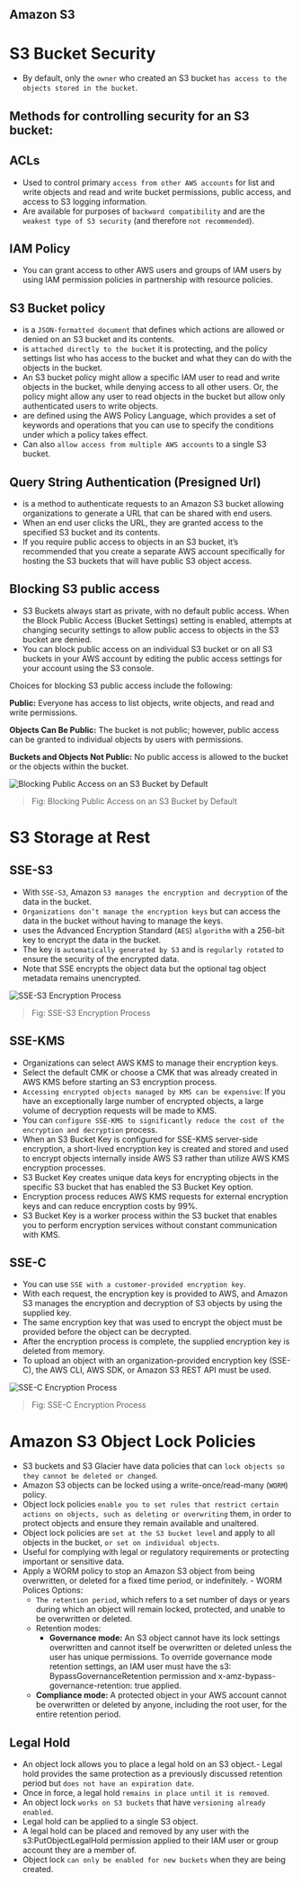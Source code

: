 Amazon S3
---

# S3 Bucket Security

- By default, only the `owner` who created an S3 bucket `has access to the objects stored in the bucket`.

Methods for controlling security for an S3 bucket:
---

## ACLs

- Used to control primary `access from other AWS accounts` for list and write objects and read and write bucket permissions, public access, and access to S3 logging information.
- Are available for purposes of `backward compatibility` and are the `weakest type of S3 security` (and therefore `not recommended`).

## IAM Policy

- You can grant access to other AWS users and groups of IAM users by using IAM permission policies in partnership with resource policies.

## S3 Bucket policy

- is a `JSON-formatted document` that defines which actions are allowed or denied on an S3 bucket and its contents.
- is `attached directly to the bucket` it is protecting, and the policy settings list who has access to the bucket and what they can do with the objects in the bucket.
- An S3 bucket policy might allow a specific IAM user to read and write objects in the bucket, while denying access to all other users. Or, the policy might allow any user to read objects in the bucket but allow only authenticated users to write objects.
- are defined using the AWS Policy Language, which provides a set of keywords and operations that you can use to specify the conditions under which a policy takes effect.
- Can also `allow access from multiple AWS accounts` to a single S3 bucket.

## Query String Authentication (Presigned Url)

- is a method to authenticate requests to an Amazon S3 bucket allowing organizations to generate a URL that can be shared with end users.
- When an end user clicks the URL, they are granted access to the specified S3 bucket and its contents.
- If you require public access to objects in an S3 bucket, it’s recommended that you create a separate AWS account specifically for hosting the S3 buckets that will have public S3 object access.

## Blocking S3 public access

- S3 Buckets always start as private, with no default public access. When the Block Public Access (Bucket Settings) setting is enabled, attempts at changing security settings to allow public access to objects in the S3 bucket are denied.
- You can block public access on an individual S3 bucket or on all S3 buckets in your AWS account by editing the public access settings for your account using the S3 console.

Choices for blocking S3 public access include the following:

**Public:** Everyone has access to list objects, write objects, and read and write permissions.

**Objects Can Be Public:** The bucket is not public; however, public access can be granted to individual objects by users with permissions.

**Buckets and Objects Not Public:** No public access is allowed to the bucket or the objects within the bucket.

![Blocking Public Access on an S3 Bucket by Default](../../images/s3-block-public-access.png)
> Fig: Blocking Public Access on an S3 Bucket by Default

# S3 Storage at Rest

## SSE-S3

- With `SSE-S3`, Amazon `S3 manages the encryption and decryption` of the data in the bucket.
- `Organizations don’t manage the encryption keys` but can access the data in the bucket without having to manage the keys.
- uses the Advanced Encryption Standard (`AES`) `algorithm` with a 256-bit key to encrypt the data in the bucket.
- The key is `automatically generated by S3` and is `regularly rotated` to ensure the security of the encrypted data.
- Note that SSE encrypts the object data but the optional tag object metadata remains unencrypted.

![SSE-S3 Encryption Process](../../images/s3-sse-s3-encryption-process.png)
> Fig: SSE-S3 Encryption Process

## SSE-KMS

- Organizations can select AWS KMS to manage their encryption keys.
- Select the default CMK or choose a CMK that was already created in AWS KMS before starting an S3 encryption process.
- `Accessing encrypted objects managed by KMS can be expensive`: If you have an exceptionally large number of encrypted objects, a large volume of decryption requests will be made to KMS.
- You can `configure SSE-KMS to significantly reduce the cost of the encryption and decryption` process.
- When an S3 Bucket Key is configured for SSE-KMS server-side encryption, a short-lived encryption key is created and stored and used to encrypt objects internally inside AWS S3 rather than utilize AWS KMS encryption processes.
- S3 Bucket Key creates unique data keys for encrypting objects in the specific S3 bucket that has enabled the S3 Bucket Key option.
- Encryption process reduces AWS KMS requests for external encryption keys and can reduce encryption costs by 99%.
- S3 Bucket Key is a worker process within the S3 bucket that enables you to perform encryption services without constant communication with KMS.

## SSE-C

- You can use `SSE with a customer-provided encryption key`.
- With each request, the encryption key is provided to AWS, and Amazon S3 manages the encryption and decryption of S3 objects by using the supplied key.
- The same encryption key that was used to encrypt the object must be provided before the object can be decrypted.
- After the encryption process is complete, the supplied encryption key is deleted from memory.
- To upload an object with an organization-provided encryption key (SSE-C), the AWS CLI, AWS SDK, or Amazon S3 REST API must be used.

![SSE-C Encryption Process](../../images/s3-sse-c-encryption-process.png)
> Fig: SSE-C Encryption Process

# Amazon S3 Object Lock Policies

- S3 buckets and S3 Glacier have data policies that can `lock objects so they cannot be deleted or changed`.
- Amazon S3 objects can be locked using a write-once/read-many (`WORM`) policy.
- Object lock policies `enable you to set rules that restrict certain actions on objects, such as deleting or overwriting` them, in order to protect objects and ensure they remain available and unaltered.
- Object lock policies are `set at the S3 bucket level` and apply to all objects in the bucket, `or set on individual objects`.
- Useful for complying with legal or regulatory requirements or protecting important or sensitive data.
- Apply a WORM policy to stop an Amazon S3 object from being overwritten, or deleted for a fixed time period, or indefinitely. - WORM Polices Options:
  - `The retention period`, which refers to a set number of days or years during which an object will remain locked, protected, and unable to be overwritten or deleted.
  - Retention modes:
    - **Governance mode:** An S3 object cannot have its lock settings overwritten and cannot itself be overwritten or deleted unless the user has unique permissions. To override governance mode retention settings, an IAM user must have the s3: BypassGovernanceRetention permission and x-amz-bypass-governance-retention: true applied.
  - **Compliance mode:** A protected object in your AWS account cannot be overwritten or deleted by anyone, including the root user, for the entire retention period.

## Legal Hold

- An object lock allows you to place a legal hold on an S3 object.- Legal hold provides the same protection as a previously discussed retention period but `does not have an expiration date`.
- Once in force, a legal hold `remains in place until it is removed`.
- An object lock `works on S3 buckets` that have `versioning already enabled`.
- Legal hold can be applied to a single S3 object.
- A legal hold can be placed and removed by any user with the s3:PutObjectLegalHold permission applied to their IAM user or group account they are a member of.
- Object lock `can only be enabled for new buckets` when they are being created.

